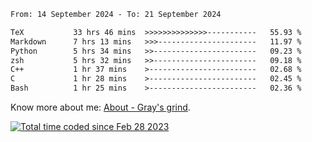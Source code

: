 <!--START_SECTION:waka-->

```txt
From: 14 September 2024 - To: 21 September 2024

TeX           33 hrs 46 mins  >>>>>>>>>>>>>>-----------   55.93 %
Markdown      7 hrs 13 mins   >>>----------------------   11.97 %
Python        5 hrs 34 mins   >>-----------------------   09.23 %
zsh           5 hrs 32 mins   >>-----------------------   09.18 %
C++           1 hr 37 mins    >------------------------   02.68 %
C             1 hr 28 mins    >------------------------   02.45 %
Bash          1 hr 25 mins    >------------------------   02.36 %
```

<!--END_SECTION:waka-->

<!-- [![grayxu's github stats](https://github-readme-stats.vercel.app/api?username=grayxu&count_private=true&show_icons=true)](https://github.com/grayxu) -->

Know more about me: [About - Gray's grind](https://www.grayxu.cn/).
<p align="left">
  <a href="https://wakatime.com/@c69eb31e-43a1-463f-8968-c3449e386f57"><img src="https://wakatime.com/badge/user/c69eb31e-43a1-463f-8968-c3449e386f57.svg" title="Total time coded since Feb 28 2023" /></a>
</p>

